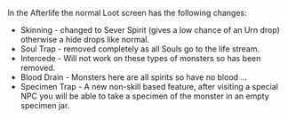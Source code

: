 In the Afterlife the normal Loot screen has the following changes:

*   Skinning - changed to Sever Spirit (gives a low chance of an Urn drop) otherwise a hide drops like normal.
*   Soul Trap - removed completely as all Souls go to the life stream.
*   Intercede - Will not work on these types of monsters so has been removed.
*   Blood Drain - Monsters here are all spirits so have no blood ...
*   Specimen Trap - A new non-skill based feature, after visiting a special NPC you will be able to take a specimen of the monster in an empty specimen jar.